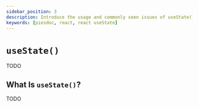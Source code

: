 ```yaml
---
sidebar_position: 3
description: Introduce the usage and commonly seen issues of useState() hook in React.
keywords: [piesdoc, react, react useState]
---
```


# `useState()`

TODO

## What Is `useState()`?

TODO

